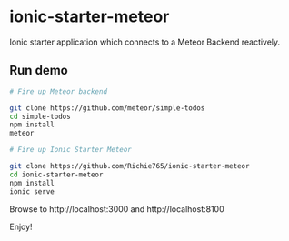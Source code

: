 # ionic-starter-meteor

Ionic starter application which connects to a Meteor Backend reactively.

## Run demo

```bash
# Fire up Meteor backend

git clone https://github.com/meteor/simple-todos
cd simple-todos
npm install
meteor

# Fire up Ionic Starter Meteor

git clone https://github.com/Richie765/ionic-starter-meteor
cd ionic-starter-meteor
npm install
ionic serve
```

Browse to http://localhost:3000 and http://localhost:8100

Enjoy!
